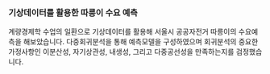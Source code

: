 ### 기상데이터를 활용한 따릉이 수요 예측
계량경제학 수업의 일환으로 기상데이터를 활용해 서울시 공공자전거 따릉이의 수요예측을 해보았습니다. 다중회귀분석을 통해 예측모델을 구성하였으며 회귀분석의 중요한 가정사항인 이분산성, 자기상관성, 내생성, 그리고 다중공선성을 만족하는지를 검정했습니다. 